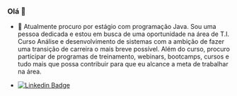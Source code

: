 ### Olá 👋

- 🤔 Atualmente procuro por estágio com programação Java. Sou uma pessoa dedicada e estou em busca de uma oportunidade na área de T.I. Curso Análise e desenvolvimento de sistemas com a ambição de fazer uma transição de carreira o mais breve possível. Além do curso, procuro participar de programas de treinamento, webinars, bootcamps, cursos e tudo mais que possa contribuir para que eu alcance a meta de trabalhar na área.
 
- [![Linkedin Badge](https://img.shields.io/badge/-LinkedIn-blue?style=flat-square&logo=Linkedin&logoColor=white&link=https://www.linkedin.com/in/adriana-vilar/)](https://www.linkedin.com/in/adriana-vilar/)

<!--
**adrianaVilar/adrianaVilar** is a ✨ _special_ ✨ repository because its `README.md` (this file) appears on your GitHub profile.

Here are some ideas to get you started:

- 🔭 I’m currently working on ...
- 🌱 I’m currently learning ...
- 👯 I’m looking to collaborate on ...
- 🤔 I’m looking for help with ...
- 💬 Ask me about ...
- 📫 How to reach me: ...
- 😄 Pronouns: ...
- ⚡ Fun fact: ...
-->
